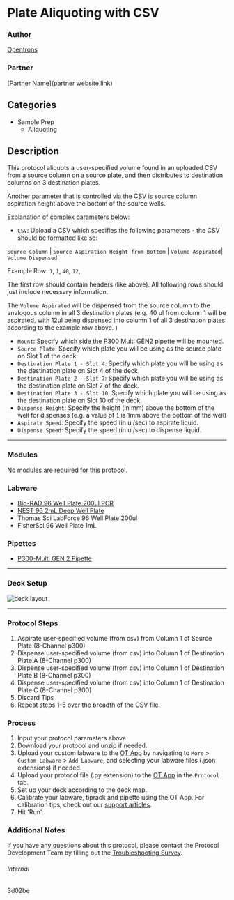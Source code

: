 # Plate Aliquoting with CSV

### Author
[Opentrons](https://opentrons.com/)

### Partner
[Partner Name](partner website link)



## Categories
* Sample Prep
	* Aliquoting

## Description
This protocol aliquots a user-specified volume found in an uploaded CSV from a source column on a source plate, and then distributes to destination columns on 3 destination plates.

Another parameter that is controlled via the CSV is source column aspiration height above the bottom of the source wells.

Explanation of complex parameters below:
* `CSV`: Upload a CSV which specifies the following parameters -
the CSV should be formatted like so:

`Source Column` | `Source Aspiration Height from Bottom` | `Volume Aspirated`| `Volume Dispensed`

Example Row: `1`, `1`, `40`, `12`,

The first row should contain headers (like above). All following rows should just include necessary information. </br>

The `Volume Aspirated` will be dispensed from the source column to the analogous column in all 3 destination plates (e.g. 40 ul from column 1 will be aspirated, with 12ul being dispensed into column 1 of all 3 destination plates according to the example row above. )

* `Mount`: Specify which side the P300 Multi GEN2 pipette will be mounted.
* `Source Plate`: Specify which plate you will be using as the source plate on Slot 1 of the deck.  
* `Destination Plate 1 - Slot 4`: Specify which plate you will be using as the destination plate on Slot 4 of the deck.
* `Destination Plate 2 - Slot 7`: Specify which plate you will be using as the destination plate on Slot 7 of the deck.
* `Destination Plate 3 - Slot 10`: Specify which plate you will be using as the destination plate on Slot 10 of the deck.
* `Dispense Height`: Specify the height (in mm) above the bottom of the well for dispenses (e.g. a value of `1` is 1mm above the bottom of the well)
* `Aspirate Speed`: Specify the speed (in ul/sec) to aspirate liquid.
* `Dispense Speed`: Specify the speed (in ul/sec) to dispense liquid.

---

### Modules
No modules are required for this protocol.

### Labware
* [Bio-RAD 96 Well Plate 200ul PCR](https://labware.opentrons.com/biorad_96_wellplate_200ul_pcr?_gl=1*10feo1p*_gcl_aw*R0NMLjE2MTcwNjQ4OTguQ2owS0NRanc5WVdEQmhEeUFSSXNBRHQ2c0dhUUYzZ19ranNKV2R6Z1R6UmdzdG5QeE1DRmNBWm9zNEk3NFJ3YUpDUTItTWI2UDg4Xy1qWWFBbThnRUFMd193Y0I.*_ga*ODQ1NDAxMzU2LjE2MTIxOTA0Nzc.*_ga_GNSMNLW4RY*MTYxOTIwMTM3Mi4xODcuMS4xNjE5MjAxNDIxLjA.&_ga=2.87335384.1162033746.1618926044-845401356.1612190477&_gac=1.122034937.1617064898.Cj0KCQjw9YWDBhDyARIsADt6sGaQF3g_kjsJWdzgTzRgstnPxMCFcAZos4I74RwaJCQ2-Mb6P88_-jYaAm8gEALw_wcB)
* [NEST 96 2mL Deep Well Plate](https://labware.opentrons.com/nest_96_wellplate_2ml_deep?_gl=1*10feo1p*_gcl_aw*R0NMLjE2MTcwNjQ4OTguQ2owS0NRanc5WVdEQmhEeUFSSXNBRHQ2c0dhUUYzZ19ranNKV2R6Z1R6UmdzdG5QeE1DRmNBWm9zNEk3NFJ3YUpDUTItTWI2UDg4Xy1qWWFBbThnRUFMd193Y0I.*_ga*ODQ1NDAxMzU2LjE2MTIxOTA0Nzc.*_ga_GNSMNLW4RY*MTYxOTIwMTM3Mi4xODcuMS4xNjE5MjAxNDIxLjA.&_ga=2.87335384.1162033746.1618926044-845401356.1612190477&_gac=1.122034937.1617064898.Cj0KCQjw9YWDBhDyARIsADt6sGaQF3g_kjsJWdzgTzRgstnPxMCFcAZos4I74RwaJCQ2-Mb6P88_-jYaAm8gEALw_wcB)
* Thomas Sci LabForce 96 Well Plate 200ul
* FisherSci 96 Well Plate 1mL



### Pipettes
* [P300-Multi GEN 2 Pipette](https://shop.opentrons.com/collections/ot-2-robot/products/8-channel-electronic-pipette?variant=5984202489885m)


---

### Deck Setup
![deck layout](https://opentrons-protocol-library-website.s3.amazonaws.com/custom-README-images/3d02be/Screen+Shot+2021-04-23+at+2.26.08+PM.png)

---

### Protocol Steps
1. Aspirate user-specified volume (from csv) from Column 1 of Source Plate (8-Channel p300)
2. Dispense user-specified volume (from csv) into Column 1 of Destination Plate A (8-Channel p300)
3. Dispense user-specified volume (from csv) into Column 1 of Destination Plate B (8-Channel p300)
4. Dispense user-specified volume (from csv) into Column 1 of Destination Plate C (8-Channel p300)
5. Discard Tips
6. Repeat steps 1-5 over the breadth of the CSV file.

### Process
1. Input your protocol parameters above.
2. Download your protocol and unzip if needed.
3. Upload your custom labware to the [OT App](https://opentrons.com/ot-app) by navigating to `More` > `Custom Labware` > `Add Labware`, and selecting your labware files (.json extensions) if needed.
4. Upload your protocol file (.py extension) to the [OT App](https://opentrons.com/ot-app) in the `Protocol` tab.
5. Set up your deck according to the deck map.
6. Calibrate your labware, tiprack and pipette using the OT App. For calibration tips, check out our [support articles](https://support.opentrons.com/en/collections/1559720-guide-for-getting-started-with-the-ot-2).
7. Hit 'Run'.

### Additional Notes
If you have any questions about this protocol, please contact the Protocol Development Team by filling out the [Troubleshooting Survey](https://protocol-troubleshooting.paperform.co/).

###### Internal
3d02be
